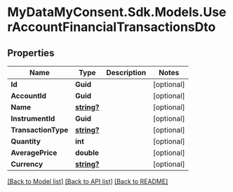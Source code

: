 # MyDataMyConsent.Sdk.Models.UserAccountFinancialTransactionsDto

## Properties

Name | Type | Description | Notes
------------ | ------------- | ------------- | -------------
**Id** | **Guid** |  | [optional] 
**AccountId** | **Guid** |  | [optional] 
**Name** | [**string?**](string?.md) |  | [optional] 
**InstrumentId** | **Guid** |  | [optional] 
**TransactionType** | [**string?**](string?.md) |  | [optional] 
**Quantity** | **int** |  | [optional] 
**AveragePrice** | **double** |  | [optional] 
**Currency** | [**string?**](string?.md) |  | [optional] 

[[Back to Model list]](../README.md#documentation-for-models) [[Back to API list]](../README.md#documentation-for-api-endpoints) [[Back to README]](../README.md)

